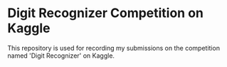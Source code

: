 # Digit Recognizer Competition on Kaggle

This repository is used for recording my submissions on the competition named 'Digit Recognizer' on Kaggle.
